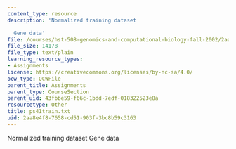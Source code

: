 ```yaml
---
content_type: resource
description: 'Normalized training dataset

  Gene data'
file: /courses/hst-508-genomics-and-computational-biology-fall-2002/2aa8e4f87658cd51903f3bc8b59c3163_ps41train.txt
file_size: 14178
file_type: text/plain
learning_resource_types:
- Assignments
license: https://creativecommons.org/licenses/by-nc-sa/4.0/
ocw_type: OCWFile
parent_title: Assignments
parent_type: CourseSection
parent_uid: 43fbbe59-f66c-1bdd-7edf-018322523e8a
resourcetype: Other
title: ps41train.txt
uid: 2aa8e4f8-7658-cd51-903f-3bc8b59c3163
---
```

Normalized training dataset
Gene data